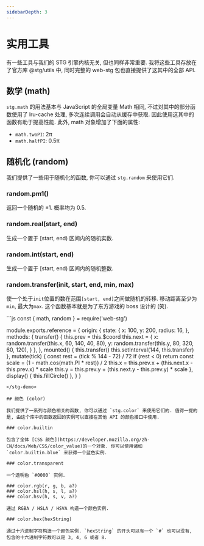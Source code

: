 ```yaml
---
sidebarDepth: 3
---
```


# 实用工具

有一些工具与我们的 STG 引擎内核无关, 但也同样非常重要. 我将这些工具存放在了官方库 @stg/utils 中, 同时完整的 web-stg 包也直接提供了这其中的全部 API.

## 数学 (math)

`stg.math` 的用法基本与 JavaScript 的全局变量 Math 相同, 不过对其中的部分函数使用了 lru-cache 处理, 多次连续调用会自动从缓存中获取. 因此使用这其中的函数有助于提高性能. 此外, math 对象增加了下面的属性:

- `math.twoPI`: 2π
- `math.halfPI`: 0.5π

## 随机化 (random)

我们提供了一些用于随机化的函数, 你可以通过 `stg.random` 来使用它们.

### random.pm1()

返回一个随机的 ±1. 概率均为 0.5.

### random.real(start, end)

生成一个置于 [start, end) 区间内的随机实数.

### random.int(start, end)

生成一个置于 [start, end) 区间内的随机整数.

### random.transfer(init, start, end, min, max)

使一个处于`init`位置的数在范围`[start, end]`之间做随机的转移. 移动距离至少为`min`, 最大为`max`. 这个函数基本就是为了东方游戏的 boss 设计的 (笑).

<stg-demo :height="400" :width="200" auto-run>
```js
const { math, random } = require('web-stg')

module.exports.reference = {
  origin: {
    state: {
      x: 100,
      y: 200,
      radius: 16,
    },
    methods: {
      transfer() {
        this.prev = this.$coord
        this.next = {
          x: random.transfer(this.x, 60, 140, 40, 80),
          y: random.transfer(this.y, 80, 320, 60, 120),
        }
      },
    },
    mounted() {
      this.transfer()
      this.setInterval(144, this.transfer)
    },
    mutate(tick) {
      const rest = (tick % 144 - 72) / 72
      if (rest < 0) return
      const scale = (1 - math.cos(math.PI * rest)) / 2
      this.x = this.prev.x + (this.next.x - this.prev.x) * scale
      this.y = this.prev.y + (this.next.y - this.prev.y) * scale
    },
    display() {
      this.fillCircle()
    },
  }
}
```
</stg-demo>

## 颜色 (color)

我们提供了一系列与颜色相关的函数, 你可以通过 `stg.color` 来使用它们的. 值得一提的是, 由这个库中的函数返回的实例可以直接在其他 API 的颜色接口中使用.

### color.builtin

包含了全体 [CSS 颜色](https://developer.mozilla.org/zh-CN/docs/Web/CSS/color_value)的一个对象. 你可以使用诸如 `color.builtin.blue` 来获得一个蓝色实例.

### color.transparent

一个透明色 `#0000` 实例.

### color.rgb(r, g, b, a?)
### color.hsl(h, s, l, a?)
### color.hsv(h, s, v, a?)

通过 RGBA / HSLA / HSVA 构造一个颜色实例.

### color.hex(hexString)

通过十六进制字符构造一个颜色实例. `hexString` 的开头可以有一个 `#` 也可以没有, 包含的十六进制字符数可以是 3, 4, 6 或者 8.

